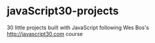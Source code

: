 # javaScript30-projects
30 little projects built with JavaScript following Wes Bos's http://javascript30.com course 
